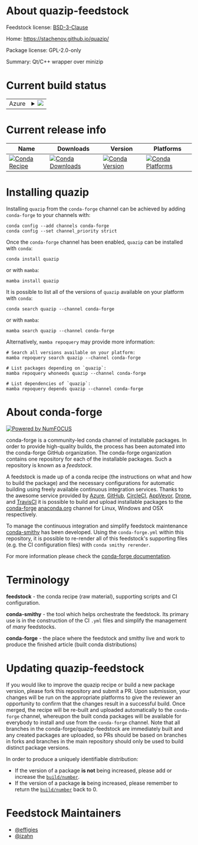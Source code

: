 About quazip-feedstock
======================

Feedstock license: [BSD-3-Clause](https://github.com/conda-forge/quazip-feedstock/blob/main/LICENSE.txt)

Home: https://stachenov.github.io/quazip/

Package license: GPL-2.0-only

Summary: Qt/C++ wrapper over minizip

Current build status
====================


<table>
    
  <tr>
    <td>Azure</td>
    <td>
      <details>
        <summary>
          <a href="https://dev.azure.com/conda-forge/feedstock-builds/_build/latest?definitionId=13795&branchName=main">
            <img src="https://dev.azure.com/conda-forge/feedstock-builds/_apis/build/status/quazip-feedstock?branchName=main">
          </a>
        </summary>
        <table>
          <thead><tr><th>Variant</th><th>Status</th></tr></thead>
          <tbody><tr>
              <td>linux_64</td>
              <td>
                <a href="https://dev.azure.com/conda-forge/feedstock-builds/_build/latest?definitionId=13795&branchName=main">
                  <img src="https://dev.azure.com/conda-forge/feedstock-builds/_apis/build/status/quazip-feedstock?branchName=main&jobName=linux&configuration=linux%20linux_64_" alt="variant">
                </a>
              </td>
            </tr><tr>
              <td>osx_64</td>
              <td>
                <a href="https://dev.azure.com/conda-forge/feedstock-builds/_build/latest?definitionId=13795&branchName=main">
                  <img src="https://dev.azure.com/conda-forge/feedstock-builds/_apis/build/status/quazip-feedstock?branchName=main&jobName=osx&configuration=osx%20osx_64_" alt="variant">
                </a>
              </td>
            </tr>
          </tbody>
        </table>
      </details>
    </td>
  </tr>
</table>

Current release info
====================

| Name | Downloads | Version | Platforms |
| --- | --- | --- | --- |
| [![Conda Recipe](https://img.shields.io/badge/recipe-quazip-green.svg)](https://anaconda.org/conda-forge/quazip) | [![Conda Downloads](https://img.shields.io/conda/dn/conda-forge/quazip.svg)](https://anaconda.org/conda-forge/quazip) | [![Conda Version](https://img.shields.io/conda/vn/conda-forge/quazip.svg)](https://anaconda.org/conda-forge/quazip) | [![Conda Platforms](https://img.shields.io/conda/pn/conda-forge/quazip.svg)](https://anaconda.org/conda-forge/quazip) |

Installing quazip
=================

Installing `quazip` from the `conda-forge` channel can be achieved by adding `conda-forge` to your channels with:

```
conda config --add channels conda-forge
conda config --set channel_priority strict
```

Once the `conda-forge` channel has been enabled, `quazip` can be installed with `conda`:

```
conda install quazip
```

or with `mamba`:

```
mamba install quazip
```

It is possible to list all of the versions of `quazip` available on your platform with `conda`:

```
conda search quazip --channel conda-forge
```

or with `mamba`:

```
mamba search quazip --channel conda-forge
```

Alternatively, `mamba repoquery` may provide more information:

```
# Search all versions available on your platform:
mamba repoquery search quazip --channel conda-forge

# List packages depending on `quazip`:
mamba repoquery whoneeds quazip --channel conda-forge

# List dependencies of `quazip`:
mamba repoquery depends quazip --channel conda-forge
```


About conda-forge
=================

[![Powered by
NumFOCUS](https://img.shields.io/badge/powered%20by-NumFOCUS-orange.svg?style=flat&colorA=E1523D&colorB=007D8A)](https://numfocus.org)

conda-forge is a community-led conda channel of installable packages.
In order to provide high-quality builds, the process has been automated into the
conda-forge GitHub organization. The conda-forge organization contains one repository
for each of the installable packages. Such a repository is known as a *feedstock*.

A feedstock is made up of a conda recipe (the instructions on what and how to build
the package) and the necessary configurations for automatic building using freely
available continuous integration services. Thanks to the awesome service provided by
[Azure](https://azure.microsoft.com/en-us/services/devops/), [GitHub](https://github.com/),
[CircleCI](https://circleci.com/), [AppVeyor](https://www.appveyor.com/),
[Drone](https://cloud.drone.io/welcome), and [TravisCI](https://travis-ci.com/)
it is possible to build and upload installable packages to the
[conda-forge](https://anaconda.org/conda-forge) [anaconda.org](https://anaconda.org/)
channel for Linux, Windows and OSX respectively.

To manage the continuous integration and simplify feedstock maintenance
[conda-smithy](https://github.com/conda-forge/conda-smithy) has been developed.
Using the ``conda-forge.yml`` within this repository, it is possible to re-render all of
this feedstock's supporting files (e.g. the CI configuration files) with ``conda smithy rerender``.

For more information please check the [conda-forge documentation](https://conda-forge.org/docs/).

Terminology
===========

**feedstock** - the conda recipe (raw material), supporting scripts and CI configuration.

**conda-smithy** - the tool which helps orchestrate the feedstock.
                   Its primary use is in the construction of the CI ``.yml`` files
                   and simplify the management of *many* feedstocks.

**conda-forge** - the place where the feedstock and smithy live and work to
                  produce the finished article (built conda distributions)


Updating quazip-feedstock
=========================

If you would like to improve the quazip recipe or build a new
package version, please fork this repository and submit a PR. Upon submission,
your changes will be run on the appropriate platforms to give the reviewer an
opportunity to confirm that the changes result in a successful build. Once
merged, the recipe will be re-built and uploaded automatically to the
`conda-forge` channel, whereupon the built conda packages will be available for
everybody to install and use from the `conda-forge` channel.
Note that all branches in the conda-forge/quazip-feedstock are
immediately built and any created packages are uploaded, so PRs should be based
on branches in forks and branches in the main repository should only be used to
build distinct package versions.

In order to produce a uniquely identifiable distribution:
 * If the version of a package **is not** being increased, please add or increase
   the [``build/number``](https://docs.conda.io/projects/conda-build/en/latest/resources/define-metadata.html#build-number-and-string).
 * If the version of a package **is** being increased, please remember to return
   the [``build/number``](https://docs.conda.io/projects/conda-build/en/latest/resources/define-metadata.html#build-number-and-string)
   back to 0.

Feedstock Maintainers
=====================

* [@effigies](https://github.com/effigies/)
* [@izahn](https://github.com/izahn/)

